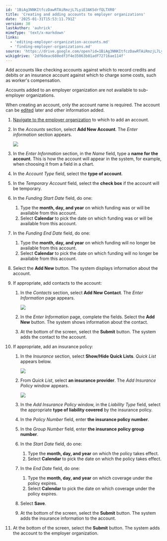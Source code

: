 ```yaml
---
id: '1BiAg3NNKItfczDawRTAiRmzjL7LyiE3AKSdrfQLTXR0'
title: 'Creating and adding accounts to employer organizations'
date: '2025-01-31T15:53:11.791Z'
version: 38
lastAuthor: 'auhrick'
mimeType: 'text/x-markdown'
links:
  - 'editing-employer-organization-accounts.md'
  - 'finding-employer-organizations.md'
source: 'https://drive.google.com/open?id=1BiAg3NNKItfczDawRTAiRmzjL7LyiE3AKSdrfQLTXR0'
wikigdrive: '2df6deac680edf3f4e35063b01adf72716ae114f'
---
```

Add accounts like checking accounts against which to record credits and debits or an insurance account against which to charge some costs, such as worker's compensation.

Accounts added to an employer organization are not available to sub-employer organizations.

When creating an account, only the account name is required. The account can be [edited](editing-employer-organization-accounts.md) later and other information added.

1. [Navigate to the employer organization](finding-employer-organizations.md) to which to add an account.
2. In the <em>Accounts</em> section, select <strong>Add New Account</strong>. The <em>Enter information</em> section appears.

    ![](../creating-and-adding-accounts-to-employer-organizations.assets/68025a150656a884f40e3c2ea1afca51.png)
3. In the <em>Enter Information</em> section, in the <em>Name</em> field, type a <strong>name for the account</strong>. This is how the account will appear in the system, for example, when choosing it from a field in a chart.
4. In the <em>Account Type</em> field, select the <strong>type of account</strong>.
5. In the <em>Temporary Account</em> field, select the <strong>check box</strong> if the account will be temporary.
6. In the <em>Funding Start Date</em> field, do one:
    1. Type the <strong>month, day, and year</strong> on which funding was or will be available from this account.
    2. Select <strong>Calendar</strong> to pick the date on which funding was or will be available from this account.
7. In the <em>Funding End Date</em> field, do one:
    1. Type the <strong>month, day, and year</strong> on which funding will no longer be available from this account.
    2. Select <strong>Calendar</strong> to pick the date on which funding will no longer be available from this account.
8. Select the <strong>Add New</strong> button. The system displays information about the account.
9. If appropriate, add contacts to the account:
    1. In the <em>Contacts</em> section, select <strong>Add New Contact</strong>. The <em>Enter Information</em> page appears.

        ![](../creating-and-adding-accounts-to-employer-organizations.assets/b52bc2c58fe894c37a87ef56a9d46a08.png)
    2. In the <em>Enter Information</em> page, complete the fields. Select the <strong>Add New</strong> button. The system shows information about the contact.
    3. At the bottom of the screen, select the <strong>Submit</strong> button. The system adds the contact to the account.
10. If appropriate, add an insurance policy:
    1. In the <em>Insurance</em> section, select <strong>Show/Hide Quick Lists</strong>. <em>Quick List</em> appears below.

        ![](../creating-and-adding-accounts-to-employer-organizations.assets/d3050f5fda900eaef96d92564e33e639.png)
    2. From <em>Quick List</em>, select <strong>an insurance provider</strong>. The <em>Add Insurance Policy</em> window appears.

        ![](../creating-and-adding-accounts-to-employer-organizations.assets/1c00d34fd6be1caa10cb4240ebdb7fee.png)
    3. In the <em>Add Insurance Policy</em> window, in the <em>Liability Type</em> field, select the appropriate <strong>type of liability covered</strong> by the insurance policy.
    4. In the <em>Policy Number</em> field, enter <strong>the insurance policy number</strong>.
    5. In the <em>Group Number</em> field, enter <strong>the insurance policy group number</strong>.
    6. In the <em>Start Date</em> field, do one:
        1. Type the <strong>month, day, and year</strong> on which the policy takes effect.
        2. Select <strong>Calendar</strong> to pick the date on which the policy takes effect.
    7. In the <em>End Date</em> field, do one:
        1. Type the <strong>month, day, and year</strong> on which coverage under the policy expires.
        2. Select <strong>Calendar</strong> to pick the date on which coverage under the policy expires.
    8. Select <strong>Save</strong>.
    9. At the bottom of the screen, select the <strong>Submit</strong> button. The system adds the insurance information to the account.
11. At the bottom of the screen, select the <strong>Submit</strong> button. The system adds the account to the employer organization.
